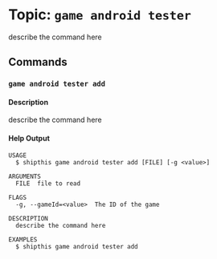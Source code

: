 # Topic: `game android tester`

describe the command here


## Commands


### `game android tester add`

#### Description

describe the command here

#### Help Output

```help
USAGE
  $ shipthis game android tester add [FILE] [-g <value>]

ARGUMENTS
  FILE  file to read

FLAGS
  -g, --gameId=<value>  The ID of the game

DESCRIPTION
  describe the command here

EXAMPLES
  $ shipthis game android tester add
```
